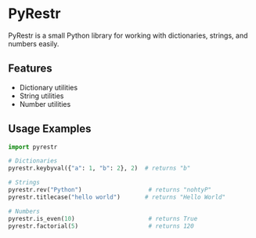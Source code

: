 # PyRestr

PyRestr is a small Python library for working with dictionaries, strings, and numbers easily.

## Features

- Dictionary utilities
- String utilities
- Number utilities

## Usage Examples

```python
import pyrestr

# Dictionaries
pyrestr.keybyval({"a": 1, "b": 2}, 2)  # returns "b"

# Strings
pyrestr.rev("Python")                   # returns "nohtyP"
pyrestr.titlecase("hello world")       # returns "Hello World"

# Numbers
pyrestr.is_even(10)                     # returns True
pyrestr.factorial(5)                    # returns 120
